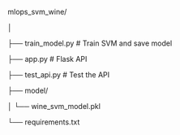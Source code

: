 mlops_svm_wine/

│

├── train_model.py        # Train SVM and save model

├── app.py                # Flask API

├── test_api.py           # Test the API

├── model/

│   └── wine_svm_model.pkl

└── requirements.txt

